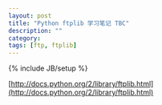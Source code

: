 ```yaml
---
layout: post
title: "Python ftplib 学习笔记 TBC"
description: ""
category: 
tags: [ftp, ftplib]
---
```

{% include JB/setup %}

[http://docs.python.org/2/library/ftplib.html](http://docs.python.org/2/library/ftplib.html)
